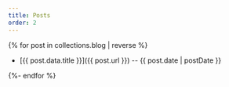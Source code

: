 ```yaml
---
title: Posts
order: 2
---
```


{% for post in collections.blog | reverse %}

- [{{ post.data.title }}]({{ post.url }}) -- <time datetime="{{ post.date.toISOString() }}">{{ post.date | postDate }}</time>

{%- endfor %}
